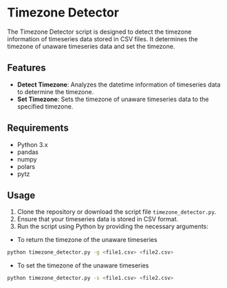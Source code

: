 # Timezone Detector

The Timezone Detector script is designed to detect the timezone information of timeseries data stored in CSV files. It determines the timezone of unaware timeseries data and set the timezone.

## Features
- **Detect Timezone**: Analyzes the datetime information of timeseries data to determine the timezone.
- **Set Timezone**: Sets the timezone of unaware timeseries data to the specified timezone.

## Requirements
- Python 3.x
- pandas
- numpy
- polars
- pytz

## Usage
1. Clone the repository or download the script file `timezone_detector.py`.
2. Ensure that your timeseries data is stored in CSV format.
3. Run the script using Python by providing the necessary arguments:


- To return the timezone of the unaware timeseries
```bash
python timezone_detector.py -g <file1.csv> <file2.csv>
```

- To set the timezone of the unaware timeseries
```bash
python timezone_detector.py -s <file1.csv> <file2.csv>
```